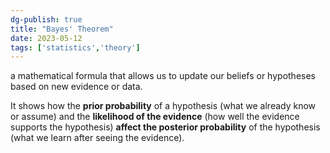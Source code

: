 ```yaml
---  
dg-publish: true  
title: "Bayes' Theorem"  
date: 2023-05-12  
tags: ['statistics','theory']  
---  
```

  
 a mathematical formula that allows us to update our beliefs or hypotheses based on new evidence or data.   
   
 It shows how the **prior probability** of a hypothesis (what we already know or assume) and the **likelihood of the evidence** (how well the evidence supports the hypothesis) **affect the posterior probability** of the hypothesis (what we learn after seeing the evidence).  
